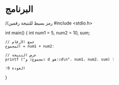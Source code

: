 # البرنامج
//رمز بسيط للنتيجة رقمين 
#include <stdio.h>

int main() {
    int num1 = 5, num2 = 10, sum;

    // جمع الأرقام
    المجموع = num1 + num2؛

    // عرض النتيجة
    printf ("مجموع٪ و٪ d هو:٪d\n"، num1، num2، sum) ؛

    العودة 0؛
}
